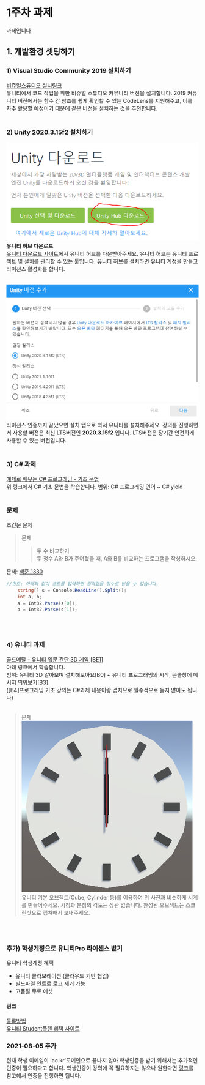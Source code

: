 # 1주차 과제

과제입니다

## 1. 개발환경 셋팅하기
### 1) Visual Studio Community 2019 설치하기
<a href="https://visualstudio.microsoft.com/ko/downloads/">비쥬얼스튜디오 설치링크</a><br>
유니티에서 코드 작업을 위한 비쥬얼 스튜디오 커뮤니티 버전을 설치합니다. 2019 커뮤니티 버전에서는 함수 간 참조를 쉽게 확인할 수 있는 CodeLens를 지원해주고, 이를 자주 활용할 예정이기 때문에 같은 버전을 설치하는 것을 추천합니다.
<br><br>

### 2) Unity 2020.3.15f2 설치하기
![유니티 허브](./image/0.PNG)
<b>유니티 허브 다운로드</b>
<a href="https://unity3d.com/kr/get-unity/download"></br>
유니티 다운로드 사이트</a>에서 유니티 허브를 다운받아주세요. 유니티 허브는 유니티 프로젝트 및 설치를 관리할 수 있는 툴입니다. 유니티 허브를 설치하면 유니티 계정을 만들고 라이선스 활성화를 합니다.
</br></br>

![유니티 버전](./image/1.PNG)</br>
라이선스 인증까지 끝났으면 설치 탭으로 와서 유니티를 설치해주세요. 강의를 진행하면서 사용할 버전은 최신 LTS버전인 <b>2020.3.15f2</b> 입니다. LTS버전은 장기간 안전하게 사용할 수 있는 버전입니다.
</br></br>

### 3) C# 과제
<a href="http://www.csharpstudy.com/CSharp/CSharp-Intro.aspx">
예제로 배우는 C# 프로그래밍 - 기초 문법</a><br>
위 링크에서 C# 기초 문법을 학습합니다.
범위: C# 프로그래밍 언어 ~ C# yield
<br><br>

### 문제
조건문 문제<br>
> 문제<br>
>> 두 수 비교하기<br>
두 정수 A와 B가 주어졌을 때, A와 B를 비교하는 프로그램을 작성하시오.<br>

문제: <a href="https://www.acmicpc.net/problem/1330">백준 1330</a>
```C#
//힌트: 아래와 같이 코드를 입력하면 입력값을 정수로 받을 수 있습니다.
    string[] s = Console.ReadLine().Split();
    int a, b;
    a = Int32.Parse(s[0]);
    b = Int32.Parse(s[1]);
```
<br><br>

### 4) 유니티 과제
<a href="https://www.youtube.com/watch?v=7plGPXkmnxQ&list=PLO-mt5Iu5TeZa9dsqMVvXuSfVxwR_2AOz&index=1">골드메탈 - 유니티 입문 간단 3D 게임 [BE1]</a><br>
아래 링크에서 학습합니다.<br>
범위: 유니티 3D 알아보며 설치해보아요[B0] ~ 유니티 프로그래밍의 시작, 콘솔창에 메시지 띄워보기[B3]<br>
([B4]프로그래밍 기초 강의는 C#과제 내용이랑 겹치므로 필수적으로 듣지 않아도 됩니다)
<br><br>

> 문제
![유니티 문제](./image/2.PNG)</br>
유니티 기본 오브젝트(Cube, Cylinder 등)를 이용하여 위 사진과 비슷하게 시계를 만들어주세요. 시침과 분침의 각도는 상관 없습니다. 완성된 오브젝트는 스크린샷으로 캡쳐해서 보내주세요.

<br><br>
### 추가) 학생계정으로 유니티Pro 라이센스 받기
유니티 학생계정 혜택
- 유니티 콜라보레이션 (클라우드 기반 협업)
- 빌드파일 인트로 로고 제거 가능
- 고품질 무료 에셋

#### 링크
<a href="https://r35s.tistory.com/42">등록방법</a></br>
<a href="https://store.unity.com/kr/academic/unity-student">유니티 Student플랜 혜택 사이트</a>

### 2021-08-05 추가
현재 학생 이메일이 'ac.kr'도메인으로 끝나지 않아 학생인증을 받기 위해서는 추가적인 인증이 필요하다고 합니다. 학생인증이 강의에 꼭 필요하지는 않으나 원한다면 <a href="https://github.blog/2019-07-30-how-to-get-the-github-student-developer-pack-without-a-student-id/">링크</a>를 참고해서 인증을 진행하면 됩니다.